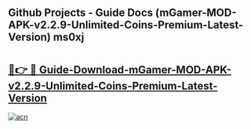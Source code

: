 ## Github Projects - Guide Docs (mGamer-MOD-APK-v2.2.9-Unlimited-Coins-Premium-Latest-Version) ms0xj

# <h2><a href="https://apkcomod.com?title=mGamer-MOD-APK-v2.2.9-Unlimited-Coins-Premium-Latest-Version">🔗👉 🔴 Guide-Download-mGamer-MOD-APK-v2.2.9-Unlimited-Coins-Premium-Latest-Version </a></h2>

[![acn](https://github.com/user-attachments/assets/0f9c940e-d8b0-45ae-aac7-cd30a18b3e1c)](https://apkcomod.com?title=mGamer-MOD-APK-v2.2.9-Unlimited-Coins-Premium-Latest-Version)
